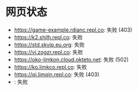 # 网页状态
- https://game-example.rdianc.repl.co: 失败 (403)
- https://k2.shilh.repl.co: 失败
- https://std.skvip.eu.org: 失败
- https://vi.zogzr.repl.co: 失败
- https://oko-limkon.cloud.okteto.net: 失败 (502)
- https://ko.limkco.repl.co: 失败
- https://qi.limqin.repl.co: 失败 (403)
- : 失败
